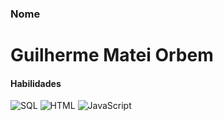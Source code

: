 ### Nome

# Guilherme Matei Orbem

#### Habilidades

![SQL](https://img.shields.io/badge/SQL-orange)
![HTML](https://img.shields.io/badge/HTML-blue?style=for-the-badge&logo=html5&logoColor=white)
![JavaScript](https://img.shields.io/badge/JavaScript%20-000?style=for-the-badge&logo=javascript&logoColor=ffff00) 